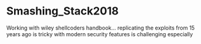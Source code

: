 # Smashing_Stack2018
Working with wiley shellcoders handbook... replicating the exploits from 15 years ago is tricky with modern security features is challenging especially 
